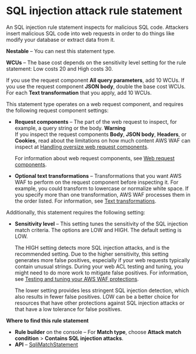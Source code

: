 # SQL injection attack rule statement<a name="waf-rule-statement-type-sqli-match"></a>

An SQL injection rule statement inspects for malicious SQL code\. Attackers insert malicious SQL code into web requests in order to do things like modify your database or extract data from it\.

**Nestable** – You can nest this statement type\. 

**WCUs** – The base cost depends on the sensitivity level setting for the rule statement: Low costs 20 and High costs 30\. 

If you use the request component **All query parameters**, add 10 WCUs\. If you use the request component **JSON body**, double the base cost WCUs\. For each **Text transformation** that you apply, add 10 WCUs\.

This statement type operates on a web request component, and requires the following request component settings: 
+ **Request components** – The part of the web request to inspect, for example, a query string or the body\.
**Warning**  
If you inspect the request components **Body**, **JSON body**, **Headers**, or **Cookies**, read about the limitations on how much content AWS WAF can inspect at [Handling oversize web request components](waf-oversize-request-components.md)\. 

  For information about web request components, see [Web request components](waf-rule-statement-fields.md)\.
+ **Optional text transformations** – Transformations that you want AWS WAF to perform on the request component before inspecting it\. For example, you could transform to lowercase or normalize white space\. If you specify more than one transformation, AWS WAF processes them in the order listed\. For information, see [Text transformations](waf-rule-statement-transformation.md)\.

Additionally, this statement requires the following setting: 
+ **Sensitivity level** – This setting tunes the sensitivity of the SQL injection match criteria\. The options are LOW and HIGH\. The default setting is LOW\. 

  The HIGH setting detects more SQL injection attacks, and is the recommended setting\. Due to the higher sensitivity, this setting generates more false positives, especially if your web requests typically contain unusual strings\. During your web ACL testing and tuning, you might need to do more work to mitigate false positives\. For information, see [Testing and tuning your AWS WAF protections](web-acl-testing.md)\. 

  The lower setting provides less stringent SQL injection detection, which also results in fewer false positives\. LOW can be a better choice for resources that have other protections against SQL injection attacks or that have a low tolerance for false positives\. 

**Where to find this rule statement**
+ **Rule builder** on the console – For **Match type**, choose **Attack match condition** > **Contains SQL injection attacks**\.
+ **API** – [SqliMatchStatement](https://docs.aws.amazon.com/waf/latest/APIReference/API_SqliMatchStatement.html)